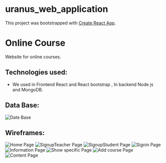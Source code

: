 ﻿# uranus_web_application
This project was bootstrapped with [Create React App](https://github.com/facebook/create-react-app).

# Online Course 
Website for online courses. 


## Technologies used:
- We used in Frontend React and React bootstrap , In backend Node js and MongoDB.

## Data Base:
![Date Base](READMEImages/Database.jpeg)


## Wireframes:
![Home Page](/READMEImages/Home.jpeg)
![SignupTeacher Page](READMEImages/SignupPageteacher.jpeg)
![SignupStudent Page](READMEImages/SignupStudentPage.jpeg)
![Signin Page](READMEImages/Signin.jpeg)
![Information Page](READMEImages/Information.jpeg)
![Show specific Page](READMEImages/ShowspecificCourse.jpeg)
![Add course Page](READMEImages/AddCourse.jpeg)
![Content Page](READMEImages/Content.jpeg)


